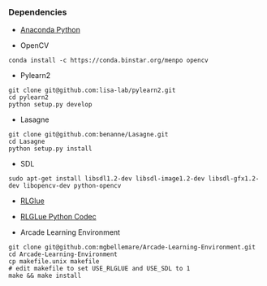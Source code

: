 ### Dependencies
* [Anaconda Python](https://code.google.com/p/rl-glue-ext/wiki/Python)

* OpenCV
```
conda install -c https://conda.binstar.org/menpo opencv
```

* Pylearn2
```
git clone git@github.com:lisa-lab/pylearn2.git
cd pylearn2
python setup.py develop
```

* Lasagne
```
git clone git@github.com:benanne/Lasagne.git
cd Lasagne
python setup.py install

```

* SDL
```
sudo apt-get install libsdl1.2-dev libsdl-image1.2-dev libsdl-gfx1.2-dev libopencv-dev python-opencv
```

* [RLGlue](https://code.google.com/p/rl-glue-ext/wiki/RLGlueCore)

* [RLGLue Python Codec](https://code.google.com/p/rl-glue-ext/wiki/Python)

* Arcade Learning Environment
```
git clone git@github.com:mgbellemare/Arcade-Learning-Environment.git
cd Arcade-Learning-Environment
cp makefile.unix makefile
# edit makefile to set USE_RLGLUE and USE_SDL to 1
make && make install
```
